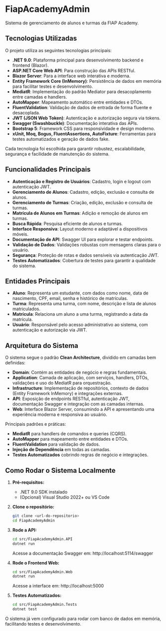 # FiapAcademyAdmin

Sistema de gerenciamento de alunos e turmas da FIAP Academy.

## Tecnologias Utilizadas

O projeto utiliza as seguintes tecnologias principais:

- **.NET 9.0**: Plataforma principal para desenvolvimento backend e frontend (Blazor).
- **ASP.NET Core Web API**: Para construção das APIs RESTful.
- **Blazor Server**: Para a interface web interativa e moderna.
- **Entity Framework Core (InMemory)**: Persistência de dados em memória para facilitar testes e desenvolvimento.
- **MediatR**: Implementação do padrão Mediator para desacoplamento entre camadas e handlers.
- **AutoMapper**: Mapeamento automático entre entidades e DTOs.
- **FluentValidation**: Validação de dados de entrada de forma fluente e desacoplada.
- **JWT (JSON Web Token)**: Autenticação e autorização segura via tokens.
- **Swagger (Swashbuckle)**: Documentação interativa das APIs.
- **Bootstrap 5**: Framework CSS para responsividade e design moderno.
- **xUnit, Moq, Bogus, FluentAssertions, AutoFixture**: Ferramentas para testes automatizados e geração de dados fake.

Cada tecnologia foi escolhida para garantir robustez, escalabilidade, segurança e facilidade de manutenção do sistema.

## Funcionalidades Principais

- **Autenticação e Registro de Usuários**: Cadastro, login e logout com autenticação JWT.
- **Gerenciamento de Alunos**: Cadastro, edição, exclusão e consulta de alunos.
- **Gerenciamento de Turmas**: Criação, edição, exclusão e consulta de turmas.
- **Matrícula de Alunos em Turmas**: Adição e remoção de alunos em turmas.
- **Busca Rápida**: Pesquisa eficiente de alunos e turmas.
- **Interface Responsiva**: Layout moderno e adaptável a dispositivos móveis.
- **Documentação de API**: Swagger UI para explorar e testar endpoints.
- **Validação de Dados**: Validações robustas com mensagens claras para o usuário.
- **Segurança**: Proteção de rotas e dados sensíveis via autenticação JWT.
- **Testes Automatizados**: Cobertura de testes para garantir a qualidade do sistema.

## Entidades Principais

- **Aluno**: Representa um estudante, com dados como nome, data de nascimento, CPF, email, senha e histórico de matrículas.
- **Turma**: Representa uma turma, com nome, descrição e lista de alunos matriculados.
- **Matrícula**: Relaciona um aluno a uma turma, registrando a data da matrícula.
- **Usuário**: Responsável pelo acesso administrativo ao sistema, com autenticação e autorização via JWT.

## Arquitetura do Sistema

O sistema segue o padrão **Clean Architecture**, dividido em camadas bem definidas:

- **Domain**: Contém as entidades de negócio e regras fundamentais.
- **Application**: Camada de aplicação, com serviços, handlers, DTOs, validações e uso do MediatR para orquestração.
- **Infrastructure**: Implementação de repositórios, contexto de dados (Entity Framework InMemory) e integrações externas.
- **API**: Exposição de endpoints RESTful, autenticação JWT, documentação Swagger e integração com as camadas internas.
- **Web**: Interface Blazor Server, consumindo a API e apresentando uma experiência moderna e responsiva ao usuário.

Principais padrões e práticas:
- **MediatR** para handlers de comandos e queries (CQRS).
- **AutoMapper** para mapeamento entre entidades e DTOs.
- **FluentValidation** para validação de dados.
- **Injeção de Dependência** em todas as camadas.
- **Testes Automatizados** cobrindo regras de negócio e integrações.

## Como Rodar o Sistema Localmente

1. **Pré-requisitos:**
   - .NET 9.0 SDK instalado
   - (Opcional) Visual Studio 2022+ ou VS Code

2. **Clone o repositório:**
   ```bash
   git clone <url-do-repositorio>
   cd FiapAcademyAdmin
   ```

3. **Rode a API:**
   ```bash
   cd src/FiapAcademyAdmin.API
   dotnet run
   ```
   Acesse a documentação Swagger em: http://localhost:5114/swagger

4. **Rode o Frontend Web:**
   ```bash
   cd src/FiapAcademyAdmin.Web
   dotnet run
   ```
   Acesse a interface em: http://localhost:5000

5. **Testes Automatizados:**
   ```bash
   cd src/FiapAcademyAdmin.Tests
   dotnet test
   ```

O sistema já vem configurado para rodar com banco de dados em memória, facilitando testes e desenvolvimento.